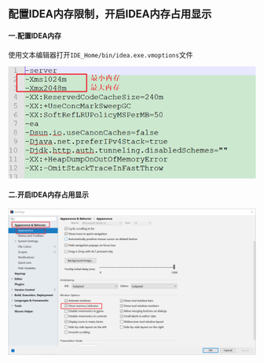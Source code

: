 ## 配置IDEA内存限制，开启IDEA内存占用显示

#### 一.配置IDEA内存

使用文本编辑器打开`IDE_Home/bin/idea.exe.vmoptions`文件

![](../images/49.png)

#### 二.开启IDEA内存占用显示

![](../images/48.png)

